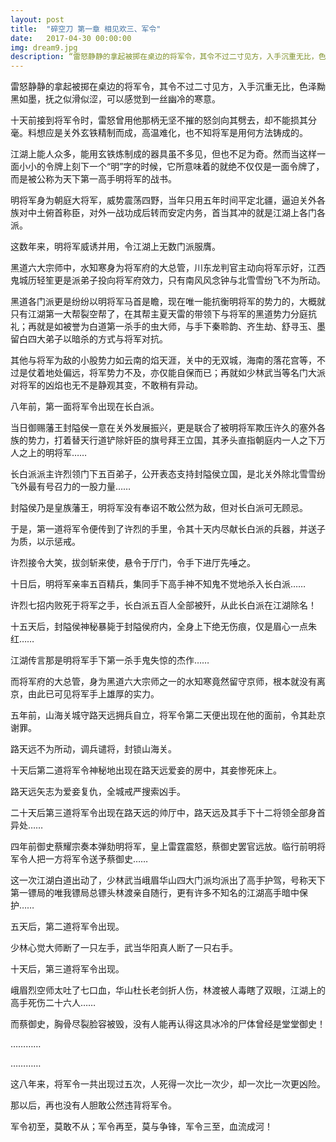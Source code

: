 ```yaml
---
layout: post
title:  "碎空刀 第一章 相见欢三、军令"
date:   2017-04-30 00:00:00
img: dream9.jpg
description: “雷怒静静的拿起被掷在桌边的将军令，其令不过二寸见方，入手沉重无比，色泽黝黑如墨，抚之似滑似涩，可以感觉到一丝幽冷的寒意.
---
```

雷怒静静的拿起被掷在桌边的将军令，其令不过二寸见方，入手沉重无比，色泽黝黑如墨，抚之似滑似涩，可以感觉到一丝幽冷的寒意。

十天前接到将军令时，雷怒曾用他那柄无坚不摧的怒剑向其劈去，却不能损其分毫。料想应是关外玄铁精制而成，高温难化，也不知将军是用何方法铸成的。

江湖上能人众多，能用玄铁炼制成的器具虽不多见，但也不足为奇。然而当这样一面小小的令牌上刻下一个“明”字的时候，它所意味着的就绝不仅仅是一面令牌了，而是被公称为天下第一高手明将军的战书。

明将军身为朝庭大将军，威势震荡四野，当年只用五年时间平定北疆，逼迫关外各族对中土俯首称臣，对外一战功成后转而安定内务，首当其冲的就是江湖上各门各派。

这数年来，明将军威诱并用，令江湖上无数门派服膺。

黑道六大宗师中，水知寒身为将军府的大总管，川东龙判官主动向将军示好，江西鬼城历轻笙更是派弟子投向将军府效力，只有南风风念钟与北雪雪纷飞不为所动。

黑道各门派更是纷纷以明将军马首是瞻，现在唯一能抗衡明将军的势力的，大概就只有江湖第一大帮裂空帮了，在其帮主夏天雷的带领下与将军的黑道势力分庭抗礼；再就是如被誉为白道第一杀手的虫大师，与手下秦聆韵、齐生劫、舒寻玉、墨留白四大弟子以暗杀的方式与将军对抗。

其他与将军为敌的小股势力如云南的焰天涯，关中的无双城，海南的落花宫等，不过是仗着地处偏远，将军势力不及，亦仅能自保而已；再就如少林武当等名门大派对将军的凶焰也无不是静观其变，不敢稍有异动。

八年前，第一面将军令出现在长白派。

当日御赐藩王封隘侯一意在关外发展振兴，更是联合了被明将军欺压许久的塞外各族的势力，打着替天行道铲除奸臣的旗号拜王立国，其矛头直指朝庭内一人之下万人之上的明将军……

长白派派主许烈领门下五百弟子，公开表态支持封隘侯立国，是北关外除北雪雪纷飞外最有号召力的一股力量……

封隘侯乃是皇族藩王，明将军没有奉诏不敢公然为敌，但对长白派可无顾忌。

于是，第一道将军令便传到了许烈的手里，令其十天内尽献长白派的兵器，并送子为质，以示惩戒。

许烈接令大笑，拔剑斩来使，悬令于厅门，令手下进厅先唾之。

十日后，明将军亲率五百精兵，集同手下高手神不知鬼不觉地杀入长白派……

许烈七招内败死于将军之手，长白派五百人全部被歼，从此长白派在江湖除名！

十五天后，封隘侯神秘暴毙于封隘侯府内，全身上下绝无伤痕，仅是眉心一点朱红……

江湖传言那是明将军手下第一杀手鬼失惊的杰作……

而将军府的大总管，身为黑道六大宗师之一的水知寒竟然留守京师，根本就没有离京，由此已可见将军手上雄厚的实力。

五年前，山海关城守路天远拥兵自立，将军令第二天便出现在他的面前，令其赴京谢罪。

路天远不为所动，调兵谴将，封锁山海关。

十天后第二道将军令神秘地出现在路天远爱妾的房中，其妾惨死床上。

路天远矢志为爱妾复仇，全城戒严搜索凶手。

二十天后第三道将军令出现在路天远的帅厅中，路天远及其手下十二将领全部身首异处……

四年前御史蔡耀宗奏本弹劾明将军，皇上雷霆震怒，蔡御史罢官远放。临行前明将军令人把一方将军令送予蔡御史……

这一次江湖白道出动了，少林武当峨眉华山四大门派均派出了高手护驾，号称天下第一镖局的唯我镖局总镖头林渡亲自随行，更有许多不知名的江湖高手暗中保护……

五天后，第二道将军令出现。

少林心觉大师断了一只左手，武当华阳真人断了一只右手。

十天后，第三道将军令出现。

峨眉烈空师太吐了七口血，华山杜长老剑折人伤，林渡被人毒瞎了双眼，江湖上的高手死伤二十六人……

而蔡御史，胸骨尽裂脸容被毁，没有人能再认得这具冰冷的尸体曾经是堂堂御史！

…………

…………

这八年来，将军令一共出现过五次，人死得一次比一次少，却一次比一次更凶险。

那以后，再也没有人胆敢公然违背将军令。

军令初至，莫敢不从；军令再至，莫与争锋，军令三至，血流成河！

